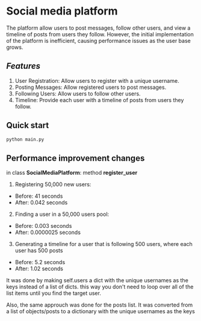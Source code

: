 # Social media platform

The platform allow users to post messages, follow other users, and view a timeline of posts from users they follow. However, the initial implementation of the platform is inefficient, causing performance issues as the user base grows.

## *Features*
1. User Registration: Allow users to register with a unique username.
2. Posting Messages: Allow registered users to post messages.
3. Following Users: Allow users to follow other users.
4. Timeline: Provide each user with a timeline of posts from users they follow.

## Quick start
```bash
python main.py
```

## Performance improvement changes
in class **SocialMediaPlatform**: method **register_user**

1. Registering 50,000 new users:
- Before: 41 seconds
- After: 0.042 seconds


2. Finding a user in a 50,000 users pool:
- Before: 0.003 seconds
- After: 0.0000025 seconds


3. Generating a timeline for a user that is following 500 users, where each user has 500 posts
- Before: 5.2 seconds
- After: 1.02 seconds

It was done by making self.users a dict with the unique usernames as the keys instead of a list of dicts.
this way you don't need to loop over all of the list items until you find the target user.

Also, the same approuch was done for the posts list.
It was converted from a list of objects/posts to a dictionary with the unique usernames as the keys
